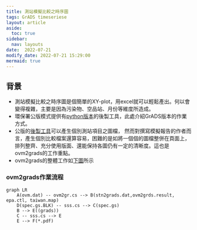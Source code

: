 ```yaml
---
title: 測站模擬比較之時序圖
tags: GrADS timeseriese
layout: article
aside:
  toc: true
sidebar:
  nav: layouts
date:  2022-07-21
modify_date: 2022-07-21 15:29:00
mermaid: true
---
```

## 背景
- 測站模擬比較之時序圖是個簡單的XY-plot，用excel就可以輕鬆產出。何以會變得複雜，主要是因為污染物、空品站、月份等維度所造成。
- 環保署公版模式提供有[python版本][postTS]的後製工具，此處介紹GrADS版本的作業方式。
- 公版的[後製工具][postTS]可以產生個別測站項目之圖檔，
然而對撰寫模擬報告的作者而言，產生個別比較檔案還算容易，困難的是如將一個個的圖檔整併在頁面上，排列整齊、充分使用版面、還能保持各圖仍有一定的清晰度。這也是ovm2grads的工作重點。
- ovm2grads的整體工作如[下圖]()所示
### ovm2grads作業流程

```mermaid
graph LR
    A(ovm.dat) -- ovm2gr.cs --> B(stn2grads.dat,ovm2grds.result, epa.ctl, taiwan.map)
    D(spec.gs.BLK) -- sss.cs --> C(spec.gs)
    B --> E((grads))
    C -- sss.cs --> E
    E --> F(*.pdf)
```

[postTS]: <https://sinotec2.github.io/Focus-on-Air-Quality/GridModels/TWNEPA_RecommCMAQ/post_process/Air_plot_tool/#air_plotsimobspy> "Focus-on-Air-Quality -> CMAQ模式 -> 環保署建議公版模式-> 後製工具 -> 空品繪圖工具(Air_plot_tool) -> air_plotsimobspy"